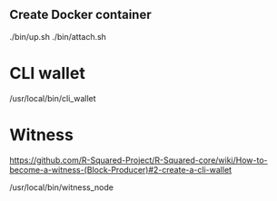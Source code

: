 ## Create Docker container

./bin/up.sh
./bin/attach.sh

# CLI wallet

/usr/local/bin/cli_wallet

# Witness

https://github.com/R-Squared-Project/R-Squared-core/wiki/How-to-become-a-witness-(Block-Producer)#2-create-a-cli-wallet

/usr/local/bin/witness_node
